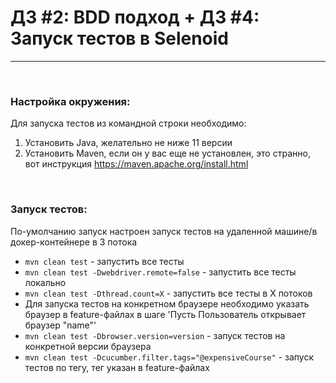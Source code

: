 # ДЗ #2: BDD подход + ДЗ #4: Запуск тестов в Selenoid
___

&nbsp;
### Настройка окружения: 
Для запуска тестов из командной строки необходимо:
1. Установить Java, желательно не ниже 11 версии
2. Установить Maven, если он у вас еще не установлен, это странно, вот инструкция https://maven.apache.org/install.html

&nbsp;
### Запуск тестов:
По-умолчанию запуск настроен запуск тестов на удаленной машине/в докер-контейнере в 3 потока
* `mvn clean test` - запустить все тесты
* `mvn clean test -Dwebdriver.remote=false` - запустить все тесты локально
* `mvn clean test -Dthread.count=X` - запустить все тесты в X потоков
* Для запуска тестов на конкретном браузере необходимо указать браузер в feature-файлах в шаге 'Пусть Пользователь открывает браузер "name"'
* `mvn clean test -Dbrowser.version=version` - запуск тестов на конкретной версии браузера
* `mvn clean test -Dcucumber.filter.tags="@expensiveCourse"` - запуск тестов по тегу, тег указан в feature-файлах